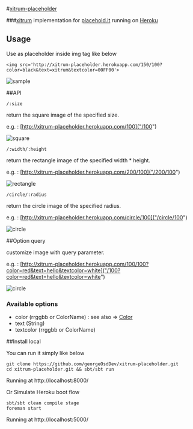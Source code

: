 #[xitrum-placeholder](https://github.com/georgeOsdDev/xitrum-placeholder)


###[xitrum](http://ngocdaothanh.github.io/xitrum/) implementation for [placehold.it](http://placehold.it/) running on [Heroku](http://xitrum-placeholder.herokuapp.com/)



## Usage

Use as placeholder inside img tag like below

	<img src='http://xitrum-placeholder.herokuapp.com/150/100?color=black&text=xitrum&textcolor=00FF00'>


![sample](http://xitrum-placeholder.herokuapp.com/150/100?color=black&text=xitrum&textcolor=00FF00)


##API

	/:size

return the square image of the specified size.

e.g. : [http://xitrum-placeholder.herokuapp.com/100]("/100")

![square](http://xitrum-placeholder.herokuapp.com/100)

	/:width/:height

return the rectangle image of the specified width * height.

e.g. : [http://xitrum-placeholder.herokuapp.com/200/100]("/200/100")

![rectangle](http://xitrum-placeholder.herokuapp.com/200/100)

	/circle/:radius

return the circle image of the specified radius.

e.g. : [http://xitrum-placeholder.herokuapp.com/circle/100]("/circle/100")

![circle](http://xitrum-placeholder.herokuapp.com/circle/100)


##Option query

customize image with query parameter.

e.g. : [http://xitrum-placeholder.herokuapp.com/100/100?color=red&text=hello&textcolor=white]("/100?color=red&text=hello&textcolor=white")

![circle](http://xitrum-placeholder.herokuapp.com/100/100?color=red&text=hello&textcolor=white)

### Available options</span>

 * color (rrggbb or ColorName) : see also => <a href="http://www.docjar.com/docs/api/java/awt/Color.html" trget="_blank">Color</a>
 * text (String)
 * textcolor (rrggbb or ColorName)


##Install local

You can run it simply like below

	git clone https://github.com/georgeOsdDev/xitrum-placeholder.git
    cd xitrum-placeholder.git && sbt/sbt run

Running at http://localhost:8000/


Or Simulate Heroku boot flow

	sbt/sbt clean compile stage
	foreman start

Running at http://localhost:5000/